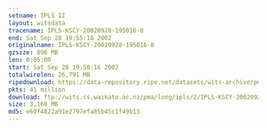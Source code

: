 ```yaml
---
setname: IPLS II
layout: witsdata
tracename: IPLS-KSCY-20020928-195016-0
end: Sat Sep 28 19:55:16 2002
originalname: IPLS-KSCY-20020928-195016-0
gzsize: 896 MB
len: 0:05:00
start: Sat Sep 28 19:50:16 2002
totalwirelen: 26,791 MB
ripedownload: https://data-repository.ripe.net/datasets/wits-archive/pma/long/ipls/2/IPLS-KSCY-20020928-195016-0.gz
pkts: 41 million
download: ftp://wits.cs.waikato.ac.nz/pma/long/ipls/2/IPLS-KSCY-20020928-195016-0.gz
size: 3,166 MB
md5: e60f4822a91e2797efa85b45c1f49b13
---
```

